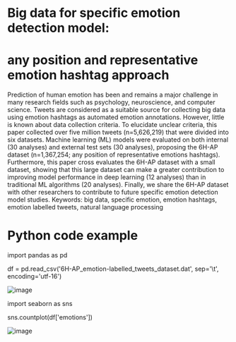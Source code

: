 # Big data for specific emotion detection model: 
# any position and representative emotion hashtag approach 

Prediction of human emotion has been and remains a major challenge in many research fields such as psychology, neuroscience, and computer science. Tweets are considered as a suitable source for collecting big data using emotion hashtags as automated emotion annotations. However, little is known about data collection criteria. To elucidate unclear criteria, this paper collected over five million tweets (n=5,626,219) that were divided into six datasets. Machine learning (ML) models were evaluated on both internal (30 analyses) and external test sets (30 analyses), proposing the 6H-AP dataset (n=1,367,254; any position of representative emotions hashtags). Furthermore, this paper cross evaluates the 6H-AP dataset with a small dataset, showing that this large dataset can make a greater contribution to improving model performance in deep learning (12 analyses) than in traditional ML algorithms (20 analyses). Finally, we share the 6H-AP dataset with other researchers to contribute to future specific emotion detection model studies.
Keywords: big data, specific emotion, emotion hashtags, emotion labelled tweets, natural language processing

# Python code example
import pandas as pd

df = pd.read_csv('6H-AP_emotion-labelled_tweets_dataset.dat', sep='\t', encoding='utf-16')

![image](https://user-images.githubusercontent.com/85970005/122152643-b241ef00-ceb5-11eb-96af-a64fe20c3675.png)

import seaborn as sns

sns.countplot(df['emotions'])

![image](https://user-images.githubusercontent.com/85970005/122152724-d1d91780-ceb5-11eb-9416-1e4219fab1fa.png)
